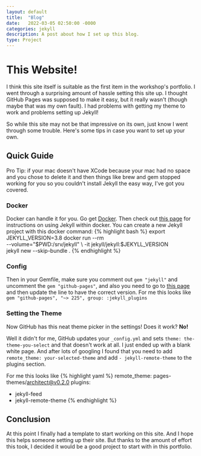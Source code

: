 ```yaml
---
layout: default
title:  "Blog"
date:   2022-03-05 02:50:00 -0000
categories: jekyll
description: A post about how I set up this blog.
type: Project
---
```


# This Website!

I think this site itself is suitable as the first item in the
workshop's portfolio. I went through a surprising amount of
hassle setting this site up. I thought GitHub Pages was supposed to
make it easy, but it really wasn't (though maybe that was my own fault).
I had problems with getting my theme to work and problems setting up Jekyll!

So while this site may not be that impressive on its own, just know
I went through some trouble. Here's some tips in case you want
to set up your own.

## Quick Guide
Pro Tip: if your mac doesn't have XCode because your mac had no space
and you chose to delete it and then things like brew and gem stopped
working for you so you couldn't install Jekyll the easy way, I've
got you covered.

### Docker
Docker can handle it for you. Go get [Docker](https://www.docker.com/).
Then check out [this page](https://github.com/envygeeks/jekyll-docker/blob/master/README.md)
for instructions on using Jekyll within docker.
You can create a new Jekyll project with this docker command:
{% highlight bash %}
export JEKYLL_VERSION=3.8
docker run --rm \
  --volume="$PWD:/srv/jekyll" \
  -it jekyll/jekyll:$JEKYLL_VERSION \
  jekyll new --skip-bundle .
{% endhighlight %}

### Config
Then in your Gemfile, make sure you comment out `gem "jekyll"`
and uncomment the `gem "github-pages"`, and also you need to go to
[this page](https://pages.github.com/versions/) and then update
the line to have the correct version. For me this looks like
`gem "github-pages", "~> 225", group: :jekyll_plugins`

### Setting the Theme
Now GitHub has this neat theme picker in the settings! Does it work?
**No!** 

Well it didn't for me, GitHub updates your `_config.yml` and sets
`theme: the-theme-you-select` and that doesn't work at all. I just
ended up with a blank white page. And after lots of googling I found
that you need to add `remote_theme: your-selected-theme` and add
`- jekyll-remote-theme` to the plugins section.

For me this looks like 
{% highlight yaml %}
remote_theme: pages-themes/architect@v0.2.0
plugins:
  - jekyll-feed
  - jekyll-remote-theme
{% endhighlight %}

## Conclusion
At this point I finally had a template to start working
on this site. And I hope this helps someone setting up their site.
But thanks to the amount of effort this took, I decided
it would be a good project to start with in this portfolio.